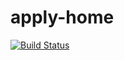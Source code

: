 # apply-home

[![Build Status](https://app.travis-ci.com/Pipi-Olo/apply-home.svg?branch=main)](https://app.travis-ci.com/Pipi-Olo/apply-home)
